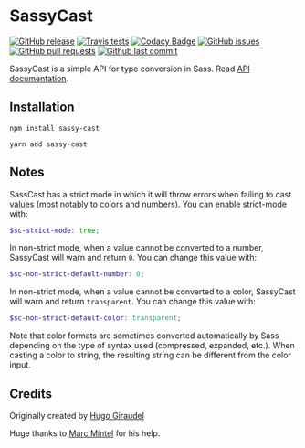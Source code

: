 # SassyCast

[![GitHub release](https://img.shields.io/github/release/bameyrick/SassyCast.svg)](https://github.com/bameyrick/SassyCast/releases)
[![Travis tests](https://img.shields.io/travis/bameyrick/SassyCast.svg)](https://travis-ci.org/bameyrick/SassyCast)
[![Codacy Badge](https://api.codacy.com/project/badge/Grade/4a5be5166ef6447399606e170fdba9c0)](https://www.codacy.com/manual/bameyrick/SassyCast)
[![GitHub issues](https://img.shields.io/github/issues/bameyrick/SassyCast)](https://github.com/bameyrick/SassyCast/issues)
[![GitHub pull requests](https://img.shields.io/github/issues-pr-raw/bameyrick/SassyCast.svg)](https://github.com/bameyrick/SassyCast/pulls)
[![Github last commit](https://img.shields.io/github/last-commit/bameyrick/SassyCast.svg)](https://github.com/bameyrick/SassyCast/commits)

SassyCast is a simple API for type conversion in Sass. Read [API documentation](https://sassy-cast.netlify.com/).

## Installation

```
npm install sassy-cast
```

```
yarn add sassy-cast
```

## Notes

SassCast has a strict mode in which it will throw errors when failing to cast values (most notably to colors and numbers). You can enable strict-mode with:

```scss
$sc-strict-mode: true;
```

In non-strict mode, when a value cannot be converted to a number, SassyCast will warn and return `0`. You can change this value with:

```scss
$sc-non-strict-default-number: 0;
```

In non-strict mode, when a value cannot be converted to a color, SassyCast will warn and return `transparent`. You can change this value with:

```scss
$sc-non-strict-default-color: transparent;
```

Note that color formats are sometimes converted automatically by Sass depending on the type of syntax used (compressed, expanded, etc.). When casting a color to string, the resulting string can be different from the color input.

## Credits

Originally created by [Hugo Giraudel](https://github.com/HugoGiraudel)

Huge thanks to [Marc Mintel](http://twitter.com/marcmintel) for his help.
